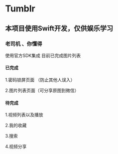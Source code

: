 # Tumblr 
## 本项目使用Swift开发，仅供娱乐学习
### 老司机 、你懂得

使用官方SDK集成
目前已完成图片列表

#### 已完成
>
1.密码锁屏页面 （防止其他人误入）

2.图片列表页面（可分享原图到微信）


#### 待完成

1.视频列表以及播放

2.我的收藏

3.搜索

4.视频分享


